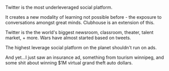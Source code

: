 Twitter is the most underleveraged social platform.

It creates a new modality of learning not possible before - the exposure to conversations amongst great minds. Clubhouse is an extension of this.

Twitter is the the world's biggest newsroom, classroom, theater, talent market, + more. Wars have almost started based on tweets. 

The highest leverage social platform on the planet shouldn't run on ads.

And yet...I just saw an insurance ad, something from tourism winnipeg, and some shit about winning $1M virtual grand theft auto dollars.


